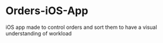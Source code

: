 # Orders-iOS-App
iOS app made to control orders and sort them to have a visual understanding of workload
